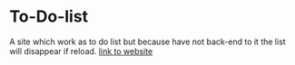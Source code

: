 # To-Do-list
A site which work as to do list but because have not back-end to it the list will disappear if reload.
[link to website](https://to-do-list-c9i.pages.dev/)
